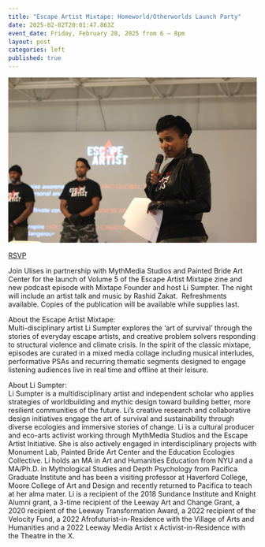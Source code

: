 ```yaml
---
title: "Escape Artist Mixtape: Homeworld/Otherworlds Launch Party"
date: 2025-02-02T20:01:47.863Z
event_date: Friday, February 28, 2025 from 6 – 8pm
layout: post
categories: left
published: true
---
```

![](/assets/img/172097250346533111-lsumpter-escapeartist-photo1.png)

[R﻿SVP](https://www.eventbrite.com/e/escape-artist-mixtape-homeworldotherworlds-launch-party-tickets-1231677754319?aff=oddtdtcreator)

Join Ulises in partnership with MythMedia Studios and Painted Bride Art Center for the launch of Volume 5 of the Escape Artist Mixtape zine and new podcast episode with Mixtape Founder and host Li Sumpter. The night will include an artist talk and music by Rashid Zakat.  Refreshments available. Copies of the publication will be available while supplies last.

About the Escape Artist Mixtape: \
Multi-disciplinary artist Li Sumpter explores the ‘art of survival’ through the stories of everyday escape artists, and creative problem solvers responding to structural violence and climate crisis. In the spirit of the classic mixtape, episodes are curated in a mixed media collage including musical interludes, performative PSAs and recurring thematic segments designed to engage listening audiences live in real time and offline at their leisure.

About Li Sumpter: \
Li Sumpter is a multidisciplinary artist and independent scholar who applies strategies of worldbuilding and mythic design toward building better, more resilient communities of the future. Li’s creative research and collaborative design initiatives engage the art of survival and sustainability through diverse ecologies and immersive stories of change. Li is a cultural producer and eco-arts activist working through MythMedia Studios and the Escape Artist Initiative. She is also actively engaged in interdisciplinary projects with Monument Lab, Painted Bride Art Center and the Education Ecologies Collective. Li holds an MA in Art and Humanities Education from NYU and a MA/Ph.D. in Mythological Studies and Depth Psychology from Pacifica Graduate Institute and has been a visiting professor at Haverford College, Moore College of Art and Design and recently returned to Pacifica to teach at her alma mater. Li is a recipient of the 2018 Sundance Institute and Knight Alumni grant, a 3-time recipient of the Leeway Art and Change Grant, a 2020 recipient of the Leeway Transformation Award, a 2022 recipient of the Velocity Fund, a 2022 Afrofuturist-in-Residence with the Village of Arts and Humanities and a 2022 Leeway Media Artist x Activist-in-Residence with the Theatre in the X.